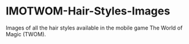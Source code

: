 # IMOTWOM-Hair-Styles-Images
Images of all the hair styles available in the mobile game The World of Magic (TWOM).
